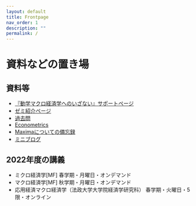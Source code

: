 ```yaml
---
layout: default
title: Frontpage
nav_order: 1
description: ""
permalink: /
---
```


# 資料などの置き場

## 資料等

* [『動学マクロ経済学へのいざない』サポートページ](https://www.rhasumi.net/wiki/wiki.cgi?page=dynamicmodels)
* [ゼミ紹介ページ](https://www.rhasumi.net/wiki/wiki.cgi?page=seminar)
* [過去問](https://www.rhasumi.net/wiki/wiki.cgi?page=%B2%E1%B5%EE%CC%E4)
* [Econometrics](https://www.rhasumi.net/wiki/wiki.cgi?page=Econometrics)
* [Maximaについての備忘録](https://www.rhasumi.net/wiki/wiki.cgi?page=Maxima%A4%CB%A4%C4%A4%A4%A4%C6%A4%CE%C8%F7%CB%BA%CF%BF)
* [ミニブログ](./blog)

## 2022年度の講義

* ミクロ経済学[MF] 春学期・月曜日・オンデマンド　
* マクロ経済学[MF] 秋学期・月曜日・オンデマンド　
* 応用経済マクロ経済学（法政大学大学院経済学研究科） 春学期・火曜日・5限・オンライン
<!-- * 過去の講義 -->


